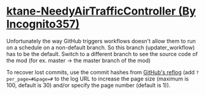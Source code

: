 # [ktane-NeedyAirTrafficController (By Incognito357)](https://github.com/Incognito357/ktane-NeedyAirTrafficController)

Unfortunately the way GitHub triggers workflows doesn't allow them to run on a schedule on a non-default branch. So this branch (updater_workflow) has to be the default. Switch to a different branch to see the source code of the mod (for ex. master -> the master branch of the mod)

To recover lost commits, use the commit hashes from [GitHub's reflog](https://api.github.com/repos/KtaneModules/ktane-NeedyAirTrafficController-Incognito357/events) (add `?per_page=#&page=#` to the log URL to increase the page size (maximum is 100, default is 30) and/or specify the page number (default is 1)).
